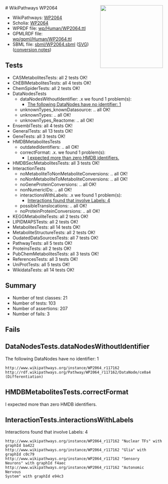 <img style="float: right; width: 200px" src="../logo.png" />
# WikiPathways WP2064

* WikiPathways: [WP2064](https://identifiers.org/wikipathways:WP2064)
* Scholia: [WP2064](https://scholia.toolforge.org/wikipathways/WP2064)
* WPRDF file: [wp/Human/WP2064.ttl](../wp/Human/WP2064.ttl)
* GPMLRDF file: [wp/gpml/Human/WP2064.ttl](../wp/gpml/Human/WP2064.ttl)
* SBML file: [sbml/WP2064.sbml](../sbml/WP2064.sbml) ([SVG](../sbml/WP2064.svg)) ([conversion notes](../sbml/WP2064.txt))

## Tests
* CASMetabolitesTests: all 2 tests OK!
* ChEBIMetabolitesTests: all 4 tests OK!
* ChemSpiderTests: all 2 tests OK!
* DataNodesTests
    * dataNodesWithoutIdentifier: .x we found 1 problem(s):
        * [The following DataNodes have no identifier: 1](#d2d32fa0)
    * unknownTypes_knownDatasource: .. all OK!
    * unknownTypes: .. all OK!
    * unknownTypes_Reactome: .. all OK!
* EnsemblTests: all 4 tests OK!
* GeneralTests: all 13 tests OK!
* GeneTests: all 3 tests OK!
* HMDBMetabolitesTests
    * outdatedIdentifiers: .. all OK!
    * correctFormat: .x. we found 1 problem(s):
        * [I expected more than zero HMDB identifiers.](#ad154c1e)
* HMDBSecMetabolitesTests: all 3 tests OK!
* InteractionTests
    * noMetaboliteToNonMetaboliteConversions: .. all OK!
    * noNonMetaboliteToMetaboliteConversions: .. all OK!
    * noGeneProteinConversions: .. all OK!
    * nonNumericIDs: .. all OK!
    * interactionsWithLabels: .x we found 1 problem(s):
        * [Interactions found that involve Labels: 4](#630d267b)
    * possibleTranslocations: .. all OK!
    * noProteinProteinConversions: .. all OK!
* KEGGMetaboliteTests: all 2 tests OK!
* LIPIDMAPSTests: all 2 tests OK!
* MetabolitesTests: all 14 tests OK!
* MetaboliteStructureTests: all 2 tests OK!
* OudatedDataSourcesTests: all 7 tests OK!
* PathwayTests: all 5 tests OK!
* ProteinsTests: all 2 tests OK!
* PubChemMetabolitesTests: all 3 tests OK!
* ReferencesTests: all 3 tests OK!
* UniProtTests: all 5 tests OK!
* WikidataTests: all 14 tests OK!


## Summary

* Number of test classes: 21
* Number of tests: 103
* Number of assertions: 207
* Number of fails: 3

## Fails

<a name="d2d32fa0" />

## DataNodesTests.dataNodesWithoutIdentifier

The following DataNodes have no identifier: 1
```
http://www.wikipathways.org/instance/WP2064_r117162 http://rdf.wikipathways.org/Pathway/WP2064_r117162/DataNode/ce0a4 (Differentiation)
```

<a name="ad154c1e" />

## HMDBMetabolitesTests.correctFormat

I expected more than zero HMDB identifiers.
<a name="630d267b" />

## InteractionTests.interactionsWithLabels

Interactions found that involve Labels: 4
```
http://www.wikipathways.org/instance/WP2064_r117162 "Nuclear TFs" with graphId ba422
http://www.wikipathways.org/instance/WP2064_r117162 "Glia" with graphId c0c79
http://www.wikipathways.org/instance/WP2064_r117162 "Sensory
Neurons" with graphId f4aec
http://www.wikipathways.org/instance/WP2064_r117162 "Autonomic
Nervous
System" with graphId e94c3
```

